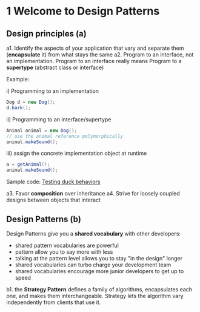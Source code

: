 # 1 Welcome to Design Patterns

## Design principles (a)

a1. Identify the aspects of your application that vary and separate them (**encapsulate** it) from what stays the same
a2. Program to an interface, not an implementation. Program to an interface really means Program to a **supertype** (abstract class or interface)

Example:

i) Programming to an implementation

```java
Dog d = new Dog();
d.bark();
```

ii) Programming to an interface/supertype

```java
Animal animal = new Dog();
// use the animal reference polymorphically
animal.makeSound();
```

iii) assign the concrete implementation object at runtime

```java
a = getAnimal();
animal.makeSound();
```

Sample code: [Testing duck behaviors](01_duck_behavior)

a3. Favor **composition** over inheritance
a4. Strive for loosely coupled designs between objects that interact

## Design Patterns (b)

Design Patterns give you a **shared vocabulary** with other developers:

- shared pattern vocabularies are powerful
- pattern allow you to say more with less
- talking at the pattern level allows you to stay "in the design" longer
- shared vocabularies can turbo charge your development team
- shared vocabularies encourage more junior developers to get up to speed

b1. the **Strategy Pattern** defines a family of algorithms, encapsulates each one, and makes them interchangeable. Strategy lets the algorithm vary independently from clients that use it.
